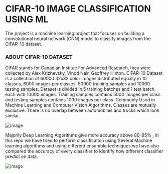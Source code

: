 # CIFAR-10 IMAGE CLASSIFICATION USING ML

The project is a machine learning project that focuses on building a convolutional neural network (CNN) model to classify images from the CIFAR-10 dataset.

### ABOUT CIFAR-10 DATASET
CIFAR stands for Canadian Institue For Advanced Research, they were collected by Alex Krizhevsky, Vinod Nair, Geoffrey Hinton.
CIFAR-10 Dataset is a collection of 60000 32x32 color images distributed equally in 10 classes, 6000 images per classes.
50000 training samples and 10000 testing samples. Dataset is divided in 5 training batches and 1 test batch, each with 10000 images.
Training samples contains 5000 images per class and testing samples contains 1000 images per class.
Commonly Used in Machine Learning and Computer Vision Algorithms.
Classes are mutually exclusive. There is no overlap between automobiles and trucks which look similar.

![image](https://github.com/RAJDEEPBODAR7/CIFAR-10/assets/119515262/5cfa0f46-2d94-4b36-914c-54e0bde2608d)


Majorily Deep Learning Algorithms give more accuracy above 80-85% , in this repo we have tried to perform classification using Several Machine learning algorithms and using different ensemble techniques.we have also compared the accuracy of every classifier to identify how different classifier predict on data.

![image](https://github.com/RAJDEEPBODAR7/CIFAR-10/assets/119515262/f117001d-45ae-4efc-8f98-d57b17c6d9d1)
